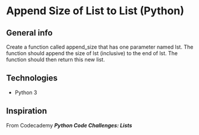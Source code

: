 # Append Size of List to List (Python)

## General info
Create a function called append_size that has one parameter named lst.  The function should append the size of lst (inclusive) to the end of lst. The function should then return this new list.

## Technologies
* Python 3

## Inspiration 
From Codecademy ***Python Code Challenges: Lists***


